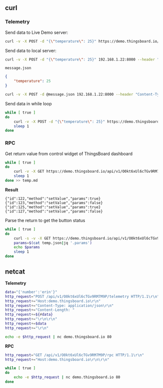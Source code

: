 ## curl

### Telemetry

Send data to Live Demo server:

```sh
curl -v -X POST -d "{\"temperature\": 25}" https://demo.thingsboard.io/api/v1/O0kt6xUl6cTGv9RM7M9P/telemetry --header "Content-Type:application/json"
```

Send data to local server:

```sh
curl -v -X POST -d "{\"temperature\": 25}" 192.168.1.22:8000 --header "Content-Type:application/json"
```

``message.json``

```json
{
    "temperature": 25
}
```

```sh
curl -v -X POST -d @message.json 192.168.1.22:8000 --header "Content-Type:application/json"
```

Send data in while loop

```sh
while [ true ]
do
	curl -v -X POST -d "{\"temperature\": 25}" https://demo.thingsboard.io/api/v1/O0kt6xUl6cTGv9RM7M9P/telemetry --header "Content-Type:application/json"	
	sleep 1
done	
```

### RPC

Get return value from control widget of ThingsBoard dashboard

```sh
while [ true ]
do
	curl -v -X GET https://demo.thingsboard.io/api/v1/O0kt6xUl6cTGv9RM7M9P/rpc
	sleep 1
done >> temp.md
```
**Result**

```
{"id":122,"method":"setValue","params":true}{"id":123,"method":"setValue","params":false}{"id":125,"method":"setValue","params":true}{"id":127,"method":"setValue","params":false}
```

Parse the return to get the button status

```sh
while [ true ]
do
	curl -s -v -X GET https://demo.thingsboard.io/api/v1/O0kt6xUl6cTGv9RM7M9P/rpc > temp.json
	params=$(cat temp.json|jq '.params')
	echo $params
	sleep 1
done
```

## netcat

**Telemetry**

```sh
data="{'number':'erin'}"
http_request="POST /api/v1/O0kt6xUl6cTGv9RM7M9P/telemetry HTTP/1.1\r\n"
http_request+="Host:demo.thingsboard.io\r\n"
http_request+="Content-Type: application/json\r\n"
http_request+="Content-Length: "
http_request+=${#data}
http_request+="\r\n\r\n"
http_request+=$data
http_request+="\r\n"

echo -e $http_request | nc demo.thingsboard.io 80
```

**RPC**

```sh
http_request="GET /api/v1/O0kt6xUl6cTGv9RM7M9P/rpc HTTP/1.1\r\n"
http_request+="Host:demo.thingsboard.io\r\n\r\n"

while [ true ]
do
    echo -e $http_request | nc demo.thingsboard.io 80
done    
```